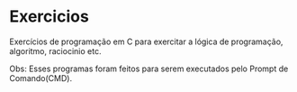 # Exercicios
Exercícios de programação em C para exercitar a lógica de programação, algoritmo, raciocinio etc.

Obs: Esses programas foram feitos para serem executados pelo Prompt de Comando(CMD).
